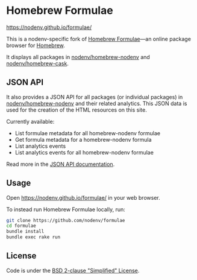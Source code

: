 # Homebrew Formulae

https://nodenv.github.io/formulae/

This is a nodenv-specific fork of [Homebrew Formulae](https://nodenv.github.io/formulae/)—an online package browser for [Homebrew](https://brew.sh).

It displays all packages in [nodenv/homebrew-nodenv](https://github.com/nodenv/homebrew-nodenv) and [nodenv/homebrew-cask](https://github.com/nodenv/homebrew-cask).

## JSON API

It also provides a JSON API for all packages (or individual packages) in [nodenv/homebrew-nodenv](https://github.com/nodenv/homebrew-nodenv) and their related analytics. This JSON data is used for the creation of the HTML resources on this site.

Currently available:
- List formulae metadata for all homebrew-nodenv formulae
- Get formula metadata for a homebrew-nodenv formula
- List analytics events
- List analytics events for all homebrew-nodenv formulae

Read more in the [JSON API documentation](https://nodenv.github.io/formulae/docs/api/).

## Usage
Open https://nodenv.github.io/formulae/ in your web browser.

To instead run Homebrew Formulae locally, run:
```bash
git clone https://github.com/nodenv/formulae
cd formulae
bundle install
bundle exec rake run
```

## License
Code is under the [BSD 2-clause "Simplified" License](LICENSE.txt).
